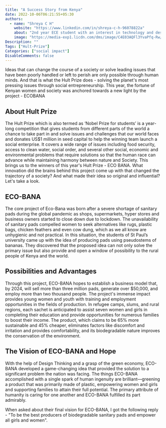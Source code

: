 ```yaml
---
title: "A Success Story from Kenya"
date: 2022-10-06T06:21:55+05:30
authors:
  - name: "Shreya C H"
    website: "https://www.linkedin.com/in/shreya-c-h-96078822a"
    about: "2nd year ECE student with an interest in technology and design. My main hobby includes reading, writing poetry and book reviews, and journaling."
    image: "https://media-exp1.licdn.com/dms/image/C4E03AQFl3YvaPfq-Rw/profile-displayphoto-shrink_400_400/0/1647760034881?e=1670457600&v=beta&t=5B-J1PFZLl66fMu0Vu1IyhVvPXeg4ZtPbVC1ubGNREQ"
Description: ""
Tags: ["Hult-Prize"]
Categories: ["social impact"]
DisableComments: false
---
```

Ideas that can change the course of a society or solve leading issues that have been poorly handled or left to perish are only possible through human minds. And that is what the Hult Prize does - solving the planet's most pressing issues through social entrepreneurship. This year, the fortune of Kenyan women and society was anchored towards a new light by the project - ECOBANA

## About Hult Prize

The Hult Prize which is also termed as ‘Nobel Prize for students’ is a year-long competition that gives students from different parts of the world a chance to take part in and solve issues and challenges that our world faces and donates US$1 million in seed capital to help the winning team launch a social enterprise. It covers a wide range of issues including food security, access to clean water, social order, and several other social, economic and environmental problems that require solutions so that the human race can advance while maintaining harmony between nature and Society. This brings us to the winners of this year's Hult Prize - ECO BANA. What innovation did the brains behind this project come up with that changed the trajectory of a society? And what made their idea so original and influential?
Let's take a look.

## ECO-BANA 

The core project of Eco-Bana was born after a severe shortage of sanitary pads during the global pandemic as shops, supermarkets, hyper stores and business owners started to close down due to lockdown. The unavailability of sanitary pads compelled women to seek alternatives like rugs, plastic bags, chicken feathers and even cow dung, which as we all know are unhygienic and not practical. In this situation, the students of St Paul’s university came up with the idea of producing pads using pseudostems of bananas. They discovered that the proposed idea can not only solve the primary issue but also provide and open a window of possibility to the rural people of Kenya and the world.

## Possibilities and Advantages

Through this project, ECO-BANA hopes to establish a business model that, by 2024, will sell more than three million pads, generate over $50,000, and employ more than two thousand people. The project's immense impact provides young women and youth with training and employment opportunities in the fields of production. In refugee camps, slums, and rural regions, each sachet is anticipated to assist seven women and girls in completing their education and provide opportunities for numerous families to boost their income. The product, which claims to be 65% more sustainable and 45% cheaper, eliminates factors like discomfort and irritation and provides comfortability, and its biodegradable nature improves the conservation of the environment.

## The Vision of ECO-BANA and Hope

With the help of Design Thinking and a grasp of the green economy, ECO-BANA developed a game-changing idea that provided the solution to a significant problem the nation was facing. The things ECO-BANA accomplished with a single spark of human ingenuity are brilliant—greening a product that was primarily made of plastic, empowering women and girls and supporting families to attain their full potential. The primary attribute of humanity is caring for one another and ECO-BANA fulfilled its part admirably. 

When asked about their final vision for ECO-BANA, I got the following reply - "To be the best producers of biodegradable sanitary pads and empower all girls and women".


